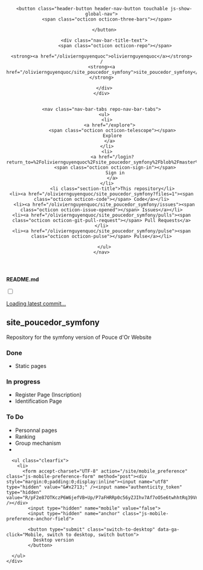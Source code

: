 



<!DOCTYPE html>
<html lang="en">
<head>
  <meta charset="utf-8">
  <meta name="viewport" content="initial-scale=1.0,user-scalable=no,maximum-scale=1,width=device-width">
  <meta name="viewport" content="initial-scale=1.0,user-scalable=no,maximum-scale=1" media="(device-height: 568px)">
  <meta http-equiv="Content-Language" content="en">
  <link rel="apple-touch-icon-precomposed" href="/apple-touch-icon-precomposed.png">
  <link rel="apple-touch-icon-precomposed" sizes="114x114" href="/apple-touch-icon-114-precomposed.png">
  <meta name="google-analytics" content="UA-3769691-2">
    <meta name="browser-stats-url" content="https://api.github.com/_private/browser/stats">

  
  <meta content="Rails, view, blob#show" name="analytics-event" />
  <meta class="js-ga-set" name="dimension1" content="Logged Out">
    <meta class="js-ga-set" name="dimension3" content="mobile">

  <meta content="authenticity_token" name="csrf-param" />
<meta content="aOyrzCfo6VtmqWG1r/s3rLETy+Ds3kK/mHn5wAntP9eBvNTQpmJdKb8gpYwQAeaZ1ImW49ZZ0Y2zjwU9i1bwNw==" name="csrf-token" />

  <meta content="collector.githubapp.com" name="octolytics-host" /><meta content="collector-cdn.github.com" name="octolytics-script-host" /><meta content="github" name="octolytics-app-id" /><meta content="50D7C5C1:15AF:422819:555F4A87" name="octolytics-dimension-request_id" />
  <meta content="mobile" name="octolytics-dimension-device" />
  <meta content="7463783" name="octolytics-dimension-user_id" /><meta content="oliviernguyenquoc" name="octolytics-dimension-user_login" /><meta content="35339058" name="octolytics-dimension-repository_id" /><meta content="oliviernguyenquoc/site_poucedor_symfony" name="octolytics-dimension-repository_nwo" /><meta content="true" name="octolytics-dimension-repository_public" /><meta content="false" name="octolytics-dimension-repository_is_fork" /><meta content="35339058" name="octolytics-dimension-repository_network_root_id" /><meta content="oliviernguyenquoc/site_poucedor_symfony" name="octolytics-dimension-repository_network_root_nwo" />
  

  <title>GitHub · Build software better, together.</title>

  <link href="https://assets-cdn.github.com/assets/mobile/index-50844ceb85f6c7e03ea46a8eeb5a691d52add2d72add876e92716e3bd37d50d8.css" media="all" rel="stylesheet" />
  <script async="async" crossorigin="anonymous" src="https://assets-cdn.github.com/assets/mobile/index-f8ba624b7574b18e904af695438be32ac199bf48434d5237e681c087c2f4cfa5.js"></script>
</head>
<body class="">
  <header class="nav-bar">
    <div class="nav-bar-inner">
      

      <button class="header-button header-nav-button touchable js-show-global-nav">
        <span class="octicon octicon-three-bars"></span>

      </button>

      <div class="nav-bar-title-text">
              <span class="octicon octicon-repo"></span>

    <strong><a href="/oliviernguyenquoc">oliviernguyenquoc</a></strong>
    /
    <strong><a href="/oliviernguyenquoc/site_poucedor_symfony">site_poucedor_symfony</a></strong>

      </div>
    </div>


    <nav class="nav-bar-tabs repo-nav-bar-tabs">
      <ul>
        <li>
          <a href="/explore">
            <span class="octicon octicon-telescope"></span>
            Explore
          </a>
        </li>
        <li>
            <a href="/login?return_to=%2Foliviernguyenquoc%2Fsite_poucedor_symfony%2Fblob%2Fmaster%2FREADME.md">
              <span class="octicon octicon-sign-in"></span>
              Sign in
            </a>
        </li>
            <li class="section-title">This repository</li>
    <li><a href="/oliviernguyenquoc/site_poucedor_symfony?files=1"><span class="octicon octicon-code"></span> Code</a></li>
      <li><a href="/oliviernguyenquoc/site_poucedor_symfony/issues"><span class="octicon octicon-issue-opened"></span> Issues</a></li>
    <li><a href="/oliviernguyenquoc/site_poucedor_symfony/pulls"><span class="octicon octicon-git-pull-request"></span> Pull Requests</a></li>
    <li><a href="/oliviernguyenquoc/site_poucedor_symfony/pulse"><span class="octicon octicon-pulse"></span> Pulse</a></li>

      </ul>
    </nav>
  </header>

  

        

<div class="breadcrumb blob-breadcrumb">
  <label for="blob-history-checkbox" class="blob-history-label">
    <span class="octicon octicon-history"></span>
  </label>
  <span class="filetype-icon"><span class="octicon octicon-book"></span></span>
  <strong class="final-path">README.md</strong>
</div>

<input id="blob-history-checkbox"
       class="js-blob-history-checkbox"
       type="checkbox"
       data-url="/oliviernguyenquoc/site_poucedor_symfony/latest_commit/master/README.md">

<div class="blob-history">
  <a href="/oliviernguyenquoc/site_poucedor_symfony/commits/master/README.md" class="js-blob-history-link">
    Loading latest commit...
</a></div>

<div class="blob-file-content js-file-line-container">
    <article class="markdown-body entry-content" itemprop="mainContentOfPage"><h1>
<a id="user-content-site_poucedor_symfony" class="anchor" href="#site_poucedor_symfony" aria-hidden="true"><span class="octicon octicon-link"></span></a>site_poucedor_symfony</h1>

<p>Repository for the symfony version of Pouce d'Or Website</p>

<h3>Done</h3>
<p>
<ul>
    <li>Static pages</li>
</ul>
 </p>

<h3>In progress</h3>
<p>
<ul>
    <li>Register Page (Inscription)</li>
    <li>Identification Page </li>
</ul>
</p>

<h3>To Do</h3>
<p>
<ul>
    <li>Personnal pages</li>
    <li>Ranking</li>
    <li>Group mechanism</li>
    <li></li>
</ul>
</p>
</article>
</div>



  <footer class="clearfix">
    <div class="container">
      <a href="#"><span class="mega-octicon octicon-mark-github"></span></a>

      <ul class="clearfix">
        <li>
          <form accept-charset="UTF-8" action="/site/mobile_preference" class="js-mobile-preference-form" method="post"><div style="margin:0;padding:0;display:inline"><input name="utf8" type="hidden" value="&#x2713;" /><input name="authenticity_token" type="hidden" value="R/pF2e87OTKczP6W6jefVB+Up/P7aFHRRp0c56yZJIhv7Af7oO5e6twhhtRq39VnUvsOyLqs+ZjGqAzpJUXOTA==" /></div>
            <input type="hidden" name="mobile" value="false">
            <input type="hidden" name="anchor" class="js-mobile-preference-anchor-field">

            <button type="submit" class="switch-to-desktop" data-ga-click="Mobile, switch to desktop, switch button">
              Desktop version
            </button>
</form>        </li>

      </ul>
    </div>
  </footer>
  
</body>
</html>


